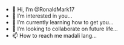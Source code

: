 - 👋 Hi, I’m @RonaldMark17
- 👀 I’m interested in you...
- 🌱 I’m currently learning how to get you...
- 💞️ I’m looking to collaborate on future life...
- 📫 How to reach me madali lang...

<!---
RonaldMark17/RonaldMark17 is a ✨ special ✨ repository because its `README.md` (this file) appears on your GitHub profile.
You can click the Preview link to take a look at your changes.
--->
